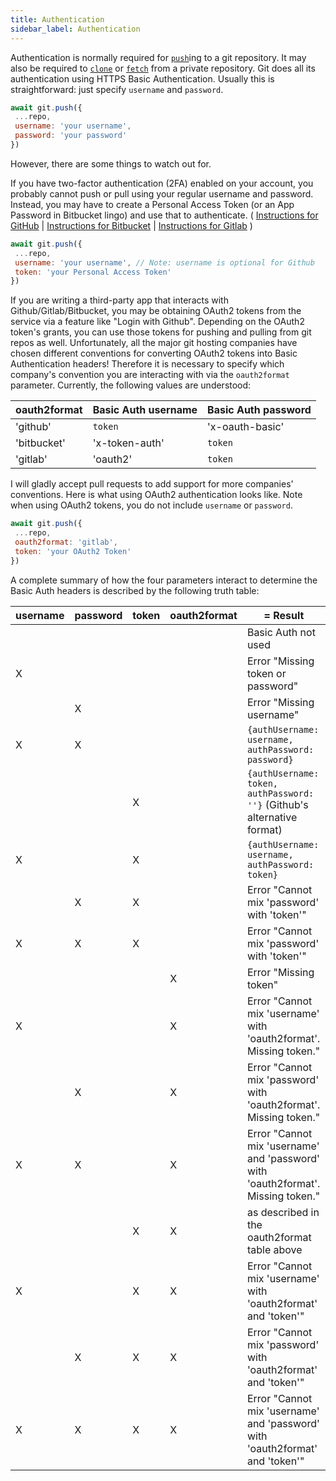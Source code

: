```yaml
---
title: Authentication
sidebar_label: Authentication
---
```


Authentication is normally required for [`push`](./push.html)ing to a git repository.
It may also be required to [`clone`](./clone.html) or [`fetch`](./fetch.html) from a private repository.
Git does all its authentication using HTTPS Basic Authentication.
Usually this is straightforward: just specify `username` and `password`.

```js
await git.push({
 ...repo,
 username: 'your username',
 password: 'your password'
})
```

However, there are some things to watch out for.

If you have two-factor authentication (2FA) enabled on your account, you
probably cannot push or pull using your regular username and password.
Instead, you may have to create a Personal Access Token (or an App Password in Bitbucket lingo) and use that to authenticate.
( [Instructions for GitHub](https://help.github.com/articles/creating-a-personal-access-token-for-the-command-line/)
| [Instructions for Bitbucket](https://confluence.atlassian.com/bitbucket/app-passwords-828781300.html)
| [Instructions for Gitlab](https://docs.gitlab.com/ee/user/profile/personal_access_tokens.html)
)

```js
await git.push({
 ...repo,
 username: 'your username', // Note: username is optional for Github
 token: 'your Personal Access Token'
})
```

If you are writing a third-party app that interacts with Github/Gitlab/Bitbucket, you may be obtaining
OAuth2 tokens from the service via a feature like "Login with Github".
Depending on the OAuth2 token's grants, you can use those tokens for pushing and pulling from git repos as well.
Unfortunately, all the major git hosting companies have chosen different conventions for converting
OAuth2 tokens into Basic Authentication headers! Therefore it is necessary to specify which company's
convention you are interacting with via the `oauth2format` parameter.
Currently, the following values are understood:

| oauth2format | Basic Auth username | Basic Auth password |
| ------------ | ------------------- | ------------------- |
| 'github'     | `token`             | 'x-oauth-basic'     |
| 'bitbucket'  | 'x-token-auth'      | `token`             |
| 'gitlab'     | 'oauth2'            | `token`             |

I will gladly accept pull requests to add support for more companies' conventions.
Here is what using OAuth2 authentication looks like.
Note when using OAuth2 tokens, you do not include `username` or `password`.

```js
await git.push({
 ...repo,
 oauth2format: 'gitlab',
 token: 'your OAuth2 Token'
})
```

A complete summary of how the four parameters interact to determine the Basic Auth headers is described by the following truth table:

| username | password | token | oauth2format | = Result                                                                         |
| -------- | -------- | ----- | ------------ | -------------------------------------------------------------------------------- |
|          |          |       |              | Basic Auth not used                                                              |
| X        |          |       |              | Error "Missing token or password"                                                |
|          | X        |       |              | Error "Missing username"                                                         |
| X        | X        |       |              | `{authUsername: username, authPassword: password}`                               |
|          |          | X     |              | `{authUsername: token, authPassword: ''}` (Github's alternative format)          |
| X        |          | X     |              | `{authUsername: username, authPassword: token}`                                  |
|          | X        | X     |              | Error "Cannot mix 'password' with 'token'"                                       |
| X        | X        | X     |              | Error "Cannot mix 'password' with 'token'"                                       |
|          |          |       | X            | Error "Missing token"                                                            |
| X        |          |       | X            | Error "Cannot mix 'username' with 'oauth2format'. Missing token."                |
|          | X        |       | X            | Error "Cannot mix 'password' with 'oauth2format'. Missing token."                |
| X        | X        |       | X            | Error "Cannot mix 'username' and 'password' with 'oauth2format'. Missing token." |
|          |          | X     | X            | as described in the oauth2format table above                                     |
| X        |          | X     | X            | Error "Cannot mix 'username' with 'oauth2format' and 'token'"                    |
|          | X        | X     | X            | Error "Cannot mix 'password' with 'oauth2format' and 'token'"                    |
| X        | X        | X     | X            | Error "Cannot mix 'username' and 'password' with 'oauth2format' and 'token'"     |
